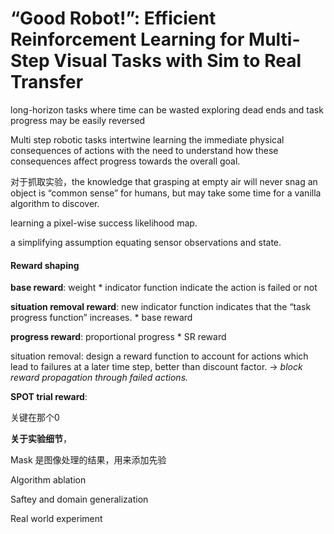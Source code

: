 # “Good Robot!”: Efficient Reinforcement Learning for Multi-Step Visual Tasks with Sim to Real Transfer

long-horizon tasks where time can be wasted exploring dead ends and task progress may be easily reversed

Multi step robotic tasks intertwine learning the immediate physical consequences of actions with the need to understand how these consequences affect progress towards the overall goal.

对于抓取实验，the knowledge that grasping at empty air will never snag an object is “common sense” for humans, but may take some time for a vanilla algorithm to discover.

learning a pixel-wise success likelihood map.

a simplifying assumption equating sensor observations and state.

#### Reward shaping

**base reward**: weight * indicator function indicate the action is failed or not 

**situation removal reward**: new indicator function indicates that the “task progress function” increases. * base reward

**progress reward**: proportional progress * SR reward

situation removal: design a reward function to account for actions which lead to failures at a later time step, better than discount factor. -> *block reward propagation through failed actions.* 

**SPOT trial reward**: 

关键在那个0

**关于实验细节**， 

Mask 是图像处理的结果，用来添加先验

Algorithm ablation

Saftey and domain generalization

Real world experiment



